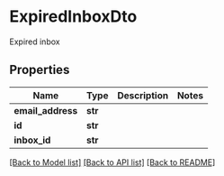 # ExpiredInboxDto

Expired inbox
## Properties
Name | Type | Description | Notes
------------ | ------------- | ------------- | -------------
**email_address** | **str** |  | 
**id** | **str** |  | 
**inbox_id** | **str** |  | 

[[Back to Model list]](../README#documentation-for-models) [[Back to API list]](../README#documentation-for-api-endpoints) [[Back to README]](../README)


